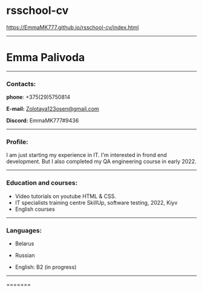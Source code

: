 # rsschool-cv
https://EmmaMK777.github.io/rsschool-cv/index.html

___
# Emma Palivoda

---
### Contacts: 
__phone__: +375(29)5750814


__E-mail:__ Zolotaya123osen@gmail.com


__Discord:__ EmmaMK777#9436


___
### Profile:
 I am just starting my experience in IT. I'm interested in frond end development. But I also completed my QA engineering course in early 2022.
___
### Education and courses:
* Video tutorials on youtube HTML & CSS.
* IT specialists training centre SkillUp, software testing, 2022, Kiyv
* English courses
___
### Languages: 

* Belarus

* Russian

* English: В2 (in progress)
___
=======

